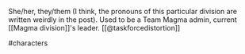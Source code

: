 She/her, they/them (I think, the pronouns of this particular division are written weirdly in the post). Used to be a Team Magma admin, current [[Magma division]]'s leader. [[@taskforcedistortion]]

#characters 